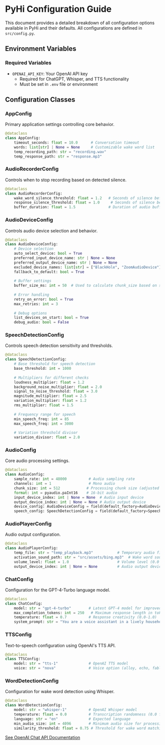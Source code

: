 # PyHi Configuration Guide

This document provides a detailed breakdown of all configuration options available in PyHi and their defaults. All configurations are defined in `src/config.py`.

## Environment Variables

### Required Variables
- `OPENAI_API_KEY`: Your OpenAI API key
  - Required for ChatGPT, Whisper, and TTS functionality
  - Must be set in `.env` file or environment

## Configuration Classes

### AppConfig
Primary application settings controlling core behavior.

```python
@dataclass
class AppConfig:
    timeout_seconds: float = 10.0      # Conversation timeout
    words: list[str] | None = None     # Customizable wake word list
    temp_recording_path: str = "recording.wav"
    temp_response_path: str = "response.mp3"
```

### AudioRecorderConfig
Controls when to stop recording based on detected silence.

```python
@dataclass
class AudioRecorderConfig:
    wake_word_silence_threshold: float = 1.2   # Seconds of silence before stopping wake word detection
    response_silence_threshold: float = 1.0     # Seconds of silence before stopping response recording
    buffer_duration: float = 1.5               # Duration of audio buffer in seconds
```

### AudioDeviceConfig
Controls audio device selection and behavior.

```python
@dataclass
class AudioDeviceConfig:
    # Device selection
    auto_select_device: bool = True
    preferred_input_device_name: str | None = None
    preferred_output_device_name: str | None = None
    excluded_device_names: list[str] = ["BlackHole", "ZoomAudioDevice"]
    fallback_to_default: bool = True
    
    # Buffer settings
    buffer_size_ms: int = 50  # Used to calculate chunk_size based on sample rate
    
    # Error handling
    retry_on_error: bool = True
    max_retries: int = 3
    
    # Debug options
    list_devices_on_start: bool = True
    debug_audio: bool = False
```

### SpeechDetectionConfig
Controls speech detection sensitivity and thresholds.

```python
@dataclass
class SpeechDetectionConfig:
    # Base threshold for speech detection
    base_threshold: int = 1000
    
    # Multipliers for different checks
    loudness_multiplier: float = 1.2
    background_noise_multiplier: float = 2.0
    signal_to_noise_threshold: float = 3.0
    magnitude_multiplier: float = 2.5
    variation_multiplier: float = 1.2
    rms_multiplier: float = 1.5
    
    # Frequency range for speech
    min_speech_freq: int = 85
    max_speech_freq: int = 3000
    
    # Variation threshold divisor
    variation_divisor: float = 2.0
```

### AudioConfig
Core audio processing settings.

```python
@dataclass
class AudioConfig:
    sample_rate: int = 48000          # Audio sampling rate
    channels: int = 1                 # Mono audio
    chunk_size: int = 512            # Processing chunk size (adjusted based on buffer_size_ms)
    format: int = pyaudio.paInt16    # 16-bit audio
    input_device_index: int | None = None  # Audio input device
    output_device_index: int | None = None # Audio output device
    device_config: AudioDeviceConfig = field(default_factory=AudioDeviceConfig)
    speech_config: SpeechDetectionConfig = field(default_factory=SpeechDetectionConfig)
```

### AudioPlayerConfig
Audio output configuration.

```python
@dataclass
class AudioPlayerConfig:
    temp_file: str = "temp_playback.mp3"           # Temporary audio file
    activation_sound_path: str = "src/assets/bing.mp3"  # Wake word sound
    volume_level: float = 1.0                      # Volume level (0.0 to 1.0)
    output_device_index: int | None = None         # Audio output device index
```

### ChatConfig
Configuration for the GPT-4-Turbo language model.

```python
@dataclass
class ChatConfig:
    model: str = "gpt-4-turbo"        # Latest GPT-4 model for improved responses
    max_completion_tokens: int = 250   # Maximum response length in tokens
    temperature: float = 0.7          # Response creativity (0.0-1.0)
    system_prompt: str = "You are a voice assistant in a lively household where people may occasionally ask you questions. Expect a mix of queries, including cooking tips, general knowledge, and advice. Respond quickly, clearly, and helpfully, keeping your answers concise and easy to understand."
```

### TTSConfig
Text-to-speech configuration using OpenAI's TTS API.

```python
@dataclass
class TTSConfig:
    model: str = "tts-1"              # OpenAI TTS model
    voice: str = "nova"               # Voice option (alloy, echo, fable, onyx, nova, shimmer)
```

### WordDetectionConfig
Configuration for wake word detection using Whisper.

```python
@dataclass
class WordDetectionConfig:
    model: str = "whisper-1"          # OpenAI Whisper model
    temperature: float = 0.0          # Transcription randomness (0.0 for consistency)
    language: str = "en"              # Expected language
    min_audio_size: int = 4096        # Minimum audio size for processing
    similarity_threshold: float = 0.75 # Threshold for wake word matching
```

[See OpenAI Chat API Documentation](https://platform.openai.com/docs/api-reference/chat)